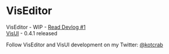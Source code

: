 VisEditor
=========

VisEditor - WIP - [Read Devlog #1](http://kotcrab.com/blog/2015/01/16/viseditor-devlog-number-1/) <br>
[VisUI](https://github.com/kotcrab/VisEditor/wiki/VisUI) - 0.4.1 released

Follow VisEditor and VisUI development on my Twitter: [@kotcrab](https://twitter.com/kotcrab)
